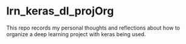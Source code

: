 # lrn_keras_dl_projOrg

This repo records my personal thoughts and reflections about how to organize a deep learning project with keras being used.

